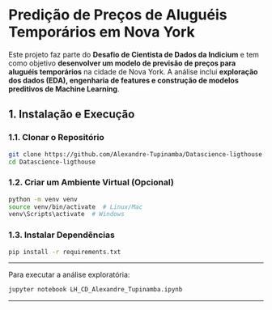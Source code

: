 # Predição de Preços de Aluguéis Temporários em Nova York

Este projeto faz parte do **Desafio de Cientista de Dados da Indicium** e tem como objetivo **desenvolver um modelo de previsão de preços para aluguéis temporários** na cidade de Nova York. A análise inclui **exploração dos dados (EDA), engenharia de features e construção de modelos preditivos de Machine Learning**.

## 1. Instalação e Execução

### 1.1. Clonar o Repositório
```bash
git clone https://github.com/Alexandre-Tupinamba/Datascience-ligthouse.git
cd Datascience-ligthouse
```

### 1.2. Criar um Ambiente Virtual (Opcional)
```bash
python -m venv venv
source venv/bin/activate  # Linux/Mac
venv\Scripts\activate  # Windows
```

### 1.3. Instalar Dependências
```bash
pip install -r requirements.txt
```

---
Para executar a análise exploratória:
```bash
jupyter notebook LH_CD_Alexandre_Tupinamba.ipynb
```

---
